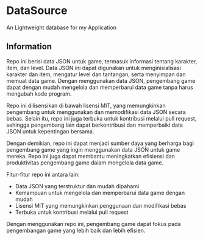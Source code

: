 # DataSource
An Lightweight database for my Application

## Information

Repo ini berisi data JSON untuk game, termasuk informasi tentang karakter, item, dan level. Data JSON ini dapat digunakan untuk menginisialisasi karakter dan item, mengatur level dan tantangan, serta menyimpan dan memuat data game. Dengan menggunakan data JSON, pengembang game dapat dengan mudah mengelola dan memperbarui data game tanpa harus mengubah kode program.

Repo ini dilisensikan di bawah lisensi MIT, yang memungkinkan pengembang untuk menggunakan dan memodifikasi data JSON secara bebas. Selain itu, repo ini juga terbuka untuk kontribusi melalui pull request, sehingga pengembang lain dapat berkontribusi dan memperbaiki data JSON untuk kepentingan bersama.

Dengan demikian, repo ini dapat menjadi sumber daya yang berharga bagi pengembang game yang ingin menggunakan data JSON untuk game mereka. Repo ini juga dapat membantu meningkatkan efisiensi dan produktivitas pengembang game dalam mengelola data game.

Fitur-fitur repo ini antara lain:

- Data JSON yang terstruktur dan mudah dipahami
- Kemampuan untuk mengelola dan memperbarui data game dengan mudah
- Lisensi MIT yang memungkinkan penggunaan dan modifikasi bebas
- Terbuka untuk kontribusi melalui pull request

Dengan menggunakan repo ini, pengembang game dapat fokus pada pengembangan game yang lebih baik dan lebih efisien.
